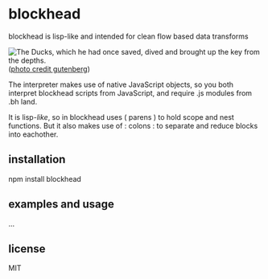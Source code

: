 # blockhead

blockhead is lisp-like and intended for clean flow based data transforms

![The Ducks, which he had once saved, dived and brought up the key from the depths.](http://www.gutenberg.org/files/37381/37381-h/images/pl07.jpg)
([photo credit gutenberg](http://www.gutenberg.org/files/37381/37381-h/37381-h.htm#Page_46))

The interpreter makes use of native JavaScript objects, so you both interpret blockhead scripts from JavaScript, and require .js modules from .bh land.

It is lisp-_like_, so in blockhead uses ( parens ) to hold scope and nest functions. But it also makes use of : colons : to separate and reduce blocks into eachother.

## installation

npm install blockhead

## examples and usage

...

## license

MIT
